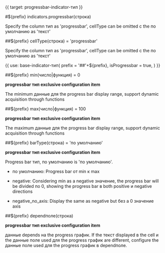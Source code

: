 {{ target: progressbar-indicator-тип }}

#${prefix} indicators.progressbar(строка)

Specify the column тип as 'progressbar', cellType can be omitted с the по умолчанию as 'текст'

##${prefix} cellType(строка) = 'progressbar'

Specify the column тип as 'progressbar', cellType can be omitted с the по умолчанию as 'текст'

{{ use: base-indicator-тип(
    prefix = '##'+${prefix},
    isProgressbar = true,
) }}

##${prefix} min(число|функция) = 0

**progressbar тип exclusive configuration item**  

The minimum данные для the progress bar display range, support dynamic acquisition through functions

##${prefix} max(число|функция) = 100

**progressbar тип exclusive configuration item**  

The maximum данные для the progress bar display range, support dynamic acquisition through functions

##${prefix} barType(строка) = 'по умолчанию'

**progressbar тип exclusive configuration item** 

Progress bar тип, по умолчанию is 'по умолчанию'.

- по умолчанию: Progress bar от min к max

- negative: Considering min as a negative значение, the progress bar will be divided по 0, showing the progress bar в both positive и negative directions

- negative_no_axis: Display the same as negative but без a 0 значение axis

##${prefix} dependполе(строка)

**progressbar тип exclusive configuration item**

данные depends на the progress график. If the текст displayed в the cell и the данные поле used для the progress график are different, configure the данные поле used для the progress график в dependполе.